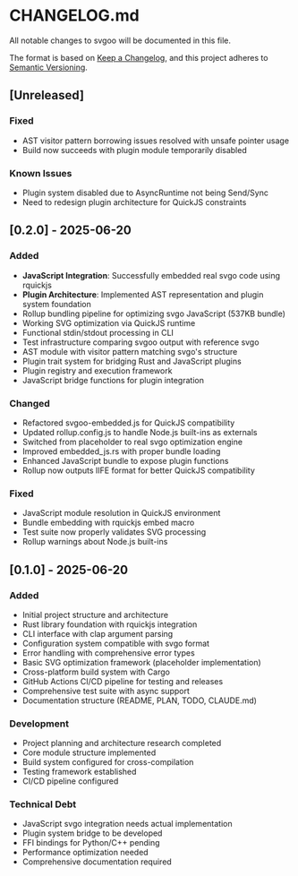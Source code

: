 # CHANGELOG.md

All notable changes to svgoo will be documented in this file.

The format is based on [Keep a Changelog](https://keepachangelog.com/en/1.0.0/),
and this project adheres to [Semantic Versioning](https://semver.org/spec/v2.0.0.html).

## [Unreleased]

### Fixed  
- AST visitor pattern borrowing issues resolved with unsafe pointer usage
- Build now succeeds with plugin module temporarily disabled

### Known Issues
- Plugin system disabled due to AsyncRuntime not being Send/Sync
- Need to redesign plugin architecture for QuickJS constraints

## [0.2.0] - 2025-06-20

### Added
- **JavaScript Integration**: Successfully embedded real svgo code using rquickjs
- **Plugin Architecture**: Implemented AST representation and plugin system foundation
- Rollup bundling pipeline for optimizing svgo JavaScript (537KB bundle)
- Working SVG optimization via QuickJS runtime
- Functional stdin/stdout processing in CLI
- Test infrastructure comparing svgoo output with reference svgo
- AST module with visitor pattern matching svgo's structure
- Plugin trait system for bridging Rust and JavaScript plugins
- Plugin registry and execution framework
- JavaScript bridge functions for plugin integration

### Changed
- Refactored svgoo-embedded.js for QuickJS compatibility
- Updated rollup.config.js to handle Node.js built-ins as externals
- Switched from placeholder to real svgo optimization engine
- Improved embedded_js.rs with proper bundle loading
- Enhanced JavaScript bundle to expose plugin functions
- Rollup now outputs IIFE format for better QuickJS compatibility

### Fixed
- JavaScript module resolution in QuickJS environment
- Bundle embedding with rquickjs embed macro
- Test suite now properly validates SVG processing
- Rollup warnings about Node.js built-ins

## [0.1.0] - 2025-06-20

### Added
- Initial project structure and architecture
- Rust library foundation with rquickjs integration
- CLI interface with clap argument parsing
- Configuration system compatible with svgo format
- Error handling with comprehensive error types
- Basic SVG optimization framework (placeholder implementation)
- Cross-platform build system with Cargo
- GitHub Actions CI/CD pipeline for testing and releases
- Comprehensive test suite with async support
- Documentation structure (README, PLAN, TODO, CLAUDE.md)

### Development
- Project planning and architecture research completed
- Core module structure implemented
- Build system configured for cross-compilation
- Testing framework established
- CI/CD pipeline configured

### Technical Debt
- JavaScript svgo integration needs actual implementation
- Plugin system bridge to be developed
- FFI bindings for Python/C++ pending
- Performance optimization needed
- Comprehensive documentation required